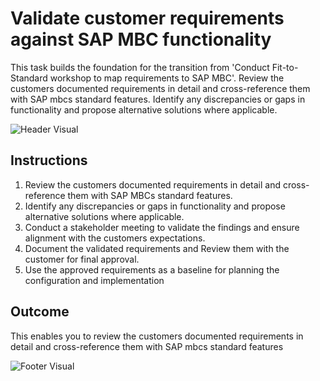 # Validate customer requirements against SAP MBC functionality

This task builds the foundation for the transition from 'Conduct Fit-to-Standard workshop to map requirements to SAP MBC'. Review the customers documented requirements in detail and cross-reference them with SAP mbcs standard features. Identify any discrepancies or gaps in functionality and propose alternative solutions where applicable.

![Header Visual](https://raw.githubusercontent.com/BriskenFinancials/use-case-template/main/cards/assets/UC10000426-L-05-top.png)

## Instructions

1. Review the customers documented requirements in detail and cross-reference them with SAP MBCs standard features.
2. Identify any discrepancies or gaps in functionality and propose alternative solutions where applicable.
3. Conduct a stakeholder meeting to validate the findings and ensure alignment with the customers expectations.
4. Document the validated requirements and Review them with the customer for final approval.
5. Use the approved requirements as a baseline for planning the configuration and implementation

## Outcome

This enables you to review the customers documented requirements in detail and cross-reference them with SAP mbcs standard features

![Footer Visual](https://raw.githubusercontent.com/BriskenFinancials/use-case-template/main/cards/assets/UC10000426-L-05-bottom.png)